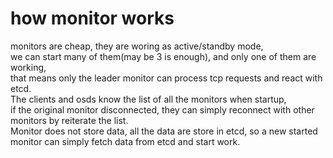 # how monitor works
monitors are cheap, they are woring as active/standby mode,  
we can start many of them(may be 3 is enough), and only one of them are working,   
that means only the leader monitor can process tcp requests and react with etcd.  
The clients and osds know the list of all the monitors when startup,   
if the original monitor disconnected, they can simply reconnect with other  
monitors by reiterate the list.  
Monitor does not store data, all the data are store in etcd, so a new started  
monitor can simply fetch data from etcd and start work.
